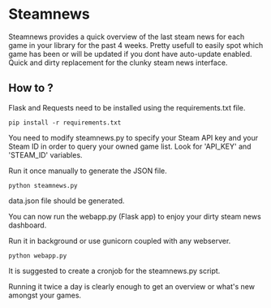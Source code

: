 # Steamnews
Steamnews provides a quick overview of the last steam news for each game in your library for the past 4 weeks.
Pretty usefull to easily spot which game has been or will be updated if you dont have auto-update enabled.
Quick and dirty replacement for the clunky steam news interface.

How to ?
---
Flask and Requests need to be installed using the requirements.txt file.

```
pip install -r requirements.txt
```

You need to modify steamnews.py to specify your Steam API key and your Steam ID in order to query your owned game list.
Look for 'API_KEY' and 'STEAM_ID' variables.

Run it once manually to generate the JSON file.

```
python steamnews.py
```

data.json file should be generated.

You can now run the webapp.py (Flask app) to enjoy your dirty steam news dashboard.

Run it in background or use gunicorn coupled with any webserver.

```
python webapp.py
```

It is suggested to create a cronjob for the steamnews.py script.

Running it twice a day is clearly enough to get an overview or what's new amongst your games.

